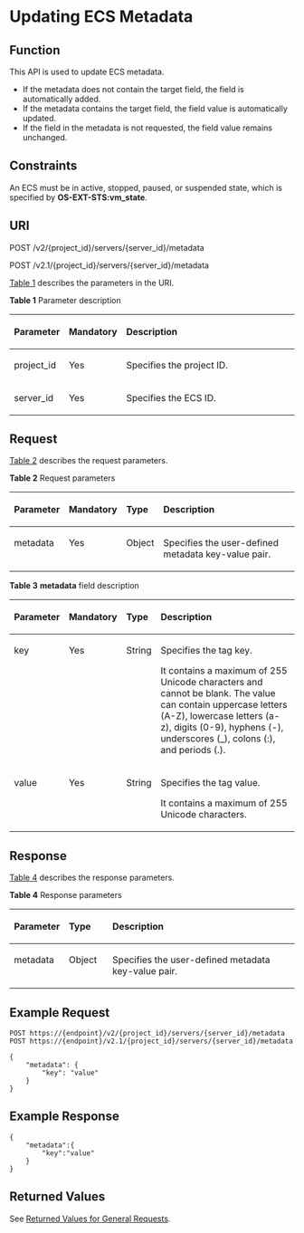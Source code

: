 # Updating ECS Metadata<a name="EN-US_TOPIC_0025560298"></a>

## Function<a name="section61558535185333"></a>

This API is used to update ECS metadata.

-   If the metadata does not contain the target field, the field is automatically added.
-   If the metadata contains the target field, the field value is automatically updated.
-   If the field in the metadata is not requested, the field value remains unchanged.

## Constraints<a name="section39865556127"></a>

An ECS must be in active, stopped, paused, or suspended state, which is specified by  **OS-EXT-STS:vm\_state**.

## URI<a name="section47451206185333"></a>

POST /v2/\{project\_id\}/servers/\{server\_id\}/metadata

POST /v2.1/\{project\_id\}/servers/\{server\_id\}/metadata

[Table 1](#table18618337185333)  describes the parameters in the URI.

**Table  1**  Parameter description

<a name="table18618337185333"></a>
<table><thead align="left"><tr id="row17183202185333"><th class="cellrowborder" valign="top" width="16.79%" id="mcps1.2.4.1.1"><p id="p5187119"><a name="p5187119"></a><a name="p5187119"></a>Parameter</p>
</th>
<th class="cellrowborder" valign="top" width="17.169999999999998%" id="mcps1.2.4.1.2"><p id="p17503500"><a name="p17503500"></a><a name="p17503500"></a>Mandatory</p>
</th>
<th class="cellrowborder" valign="top" width="66.03999999999999%" id="mcps1.2.4.1.3"><p id="p8497414"><a name="p8497414"></a><a name="p8497414"></a>Description</p>
</th>
</tr>
</thead>
<tbody><tr id="row30151070185333"><td class="cellrowborder" valign="top" width="16.79%" headers="mcps1.2.4.1.1 "><p id="p26317623185333"><a name="p26317623185333"></a><a name="p26317623185333"></a>project_id</p>
</td>
<td class="cellrowborder" valign="top" width="17.169999999999998%" headers="mcps1.2.4.1.2 "><p id="p51352688185333"><a name="p51352688185333"></a><a name="p51352688185333"></a>Yes</p>
</td>
<td class="cellrowborder" valign="top" width="66.03999999999999%" headers="mcps1.2.4.1.3 "><p id="p37593705"><a name="p37593705"></a><a name="p37593705"></a>Specifies the project ID.</p>
</td>
</tr>
<tr id="row56472316185333"><td class="cellrowborder" valign="top" width="16.79%" headers="mcps1.2.4.1.1 "><p id="p10854909185333"><a name="p10854909185333"></a><a name="p10854909185333"></a>server_id</p>
</td>
<td class="cellrowborder" valign="top" width="17.169999999999998%" headers="mcps1.2.4.1.2 "><p id="p6832475185333"><a name="p6832475185333"></a><a name="p6832475185333"></a>Yes</p>
</td>
<td class="cellrowborder" valign="top" width="66.03999999999999%" headers="mcps1.2.4.1.3 "><p id="p16559613185333"><a name="p16559613185333"></a><a name="p16559613185333"></a>Specifies the ECS ID.</p>
</td>
</tr>
</tbody>
</table>

## Request<a name="section14818796185333"></a>

[Table 2](#table52485804185333)  describes the request parameters.

**Table  2**  Request parameters

<a name="table52485804185333"></a>
<table><thead align="left"><tr id="row22430249185333"><th class="cellrowborder" valign="top" width="16.73%" id="mcps1.2.5.1.1"><p id="p4910858185333"><a name="p4910858185333"></a><a name="p4910858185333"></a>Parameter</p>
</th>
<th class="cellrowborder" valign="top" width="17.29%" id="mcps1.2.5.1.2"><p id="p62235249185333"><a name="p62235249185333"></a><a name="p62235249185333"></a>Mandatory</p>
</th>
<th class="cellrowborder" valign="top" width="11.84%" id="mcps1.2.5.1.3"><p id="p7890371185333"><a name="p7890371185333"></a><a name="p7890371185333"></a>Type</p>
</th>
<th class="cellrowborder" valign="top" width="54.14%" id="mcps1.2.5.1.4"><p id="p35140330185333"><a name="p35140330185333"></a><a name="p35140330185333"></a>Description</p>
</th>
</tr>
</thead>
<tbody><tr id="row27794510185333"><td class="cellrowborder" valign="top" width="16.73%" headers="mcps1.2.5.1.1 "><p id="p36762838185333"><a name="p36762838185333"></a><a name="p36762838185333"></a>metadata</p>
</td>
<td class="cellrowborder" valign="top" width="17.29%" headers="mcps1.2.5.1.2 "><p id="p24999915185333"><a name="p24999915185333"></a><a name="p24999915185333"></a>Yes</p>
</td>
<td class="cellrowborder" valign="top" width="11.84%" headers="mcps1.2.5.1.3 "><p id="p11727220185333"><a name="p11727220185333"></a><a name="p11727220185333"></a>Object</p>
</td>
<td class="cellrowborder" valign="top" width="54.14%" headers="mcps1.2.5.1.4 "><p id="p26317995185333"><a name="p26317995185333"></a><a name="p26317995185333"></a>Specifies the user-defined metadata key-value pair.</p>
</td>
</tr>
</tbody>
</table>

**Table  3** **metadata**  field description

<a name="table59792218185333"></a>
<table><thead align="left"><tr id="row39910345185333"><th class="cellrowborder" valign="top" width="16.73%" id="mcps1.2.5.1.1"><p id="p11512487185333"><a name="p11512487185333"></a><a name="p11512487185333"></a>Parameter</p>
</th>
<th class="cellrowborder" valign="top" width="17.29%" id="mcps1.2.5.1.2"><p id="p60096221185333"><a name="p60096221185333"></a><a name="p60096221185333"></a>Mandatory</p>
</th>
<th class="cellrowborder" valign="top" width="11.84%" id="mcps1.2.5.1.3"><p id="p35955732185333"><a name="p35955732185333"></a><a name="p35955732185333"></a>Type</p>
</th>
<th class="cellrowborder" valign="top" width="54.14%" id="mcps1.2.5.1.4"><p id="p26733171185333"><a name="p26733171185333"></a><a name="p26733171185333"></a>Description</p>
</th>
</tr>
</thead>
<tbody><tr id="row15890112034514"><td class="cellrowborder" valign="top" width="16.73%" headers="mcps1.2.5.1.1 "><p id="p1089262011454"><a name="p1089262011454"></a><a name="p1089262011454"></a>key</p>
</td>
<td class="cellrowborder" valign="top" width="17.29%" headers="mcps1.2.5.1.2 "><p id="p18894122014512"><a name="p18894122014512"></a><a name="p18894122014512"></a>Yes</p>
</td>
<td class="cellrowborder" valign="top" width="11.84%" headers="mcps1.2.5.1.3 "><p id="p220493014454"><a name="p220493014454"></a><a name="p220493014454"></a>String</p>
</td>
<td class="cellrowborder" valign="top" width="54.14%" headers="mcps1.2.5.1.4 "><p id="p19894192011457"><a name="p19894192011457"></a><a name="p19894192011457"></a>Specifies the tag key.</p>
<p id="p146113814453"><a name="p146113814453"></a><a name="p146113814453"></a>It contains a maximum of 255 Unicode characters and cannot be blank. The value can contain uppercase letters (A-Z), lowercase letters (a-z), digits (0-9), hyphens (-), underscores (_), colons (:), and periods (.).</p>
</td>
</tr>
<tr id="row17903267185333"><td class="cellrowborder" valign="top" width="16.73%" headers="mcps1.2.5.1.1 "><p id="p40878540185333"><a name="p40878540185333"></a><a name="p40878540185333"></a>value</p>
</td>
<td class="cellrowborder" valign="top" width="17.29%" headers="mcps1.2.5.1.2 "><p id="p22827413185333"><a name="p22827413185333"></a><a name="p22827413185333"></a>Yes</p>
</td>
<td class="cellrowborder" valign="top" width="11.84%" headers="mcps1.2.5.1.3 "><p id="p37081126185333"><a name="p37081126185333"></a><a name="p37081126185333"></a>String</p>
</td>
<td class="cellrowborder" valign="top" width="54.14%" headers="mcps1.2.5.1.4 "><p id="p999582373317"><a name="p999582373317"></a><a name="p999582373317"></a>Specifies the tag value.</p>
<p id="p58906615396"><a name="p58906615396"></a><a name="p58906615396"></a>It contains a maximum of 255 Unicode characters.</p>
</td>
</tr>
</tbody>
</table>

## Response<a name="section22254218185333"></a>

[Table 4](#table48150236185333)  describes the response parameters.

**Table  4**  Response parameters

<a name="table48150236185333"></a>
<table><thead align="left"><tr id="row64499137185333"><th class="cellrowborder" valign="top" width="16.74%" id="mcps1.2.4.1.1"><p id="p57047574185333"><a name="p57047574185333"></a><a name="p57047574185333"></a>Parameter</p>
</th>
<th class="cellrowborder" valign="top" width="15.43%" id="mcps1.2.4.1.2"><p id="p57450759185333"><a name="p57450759185333"></a><a name="p57450759185333"></a>Type</p>
</th>
<th class="cellrowborder" valign="top" width="67.83%" id="mcps1.2.4.1.3"><p id="p22999934185333"><a name="p22999934185333"></a><a name="p22999934185333"></a>Description</p>
</th>
</tr>
</thead>
<tbody><tr id="row51055328185333"><td class="cellrowborder" valign="top" width="16.74%" headers="mcps1.2.4.1.1 "><p id="p41840919185333"><a name="p41840919185333"></a><a name="p41840919185333"></a>metadata</p>
</td>
<td class="cellrowborder" valign="top" width="15.43%" headers="mcps1.2.4.1.2 "><p id="p33671307185333"><a name="p33671307185333"></a><a name="p33671307185333"></a>Object</p>
</td>
<td class="cellrowborder" valign="top" width="67.83%" headers="mcps1.2.4.1.3 "><p id="p51647808185333"><a name="p51647808185333"></a><a name="p51647808185333"></a>Specifies the user-defined metadata key-value pair.</p>
</td>
</tr>
</tbody>
</table>

## Example Request<a name="section1124134931510"></a>

```
POST https://{endpoint}/v2/{project_id}/servers/{server_id}/metadata
POST https://{endpoint}/v2.1/{project_id}/servers/{server_id}/metadata
```

```
{
    "metadata": {
        "key": "value"
    }
}
```

## Example Response<a name="section111751241184111"></a>

```
{
    "metadata":{
        "key":"value"
    }
} 
```

## Returned Values<a name="section46706088185333"></a>

See  [Returned Values for General Requests](returned-values-for-general-requests.md).

